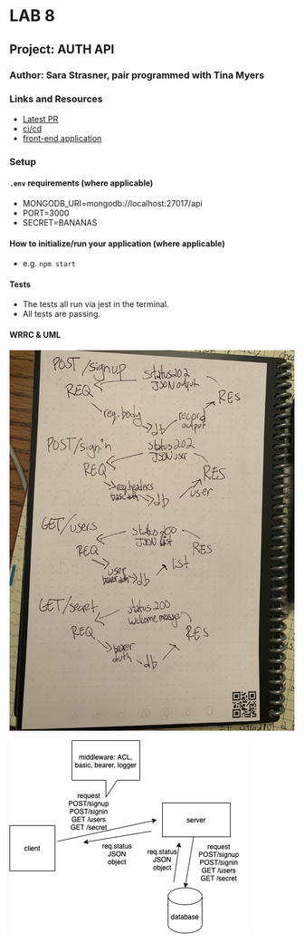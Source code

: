 # LAB 8

## Project: AUTH API

### Author: Sara Strasner, pair programmed with Tina Myers

### Links and Resources

- [Latest PR](https://github.com/sarastrasner/auth-api/pull/6)
- [ci/cd](https://github.com/sarastrasner/auth-api/actions)
- [front-end application](https://sarastrasner-auth-api.herokuapp.com/) 

### Setup

#### `.env` requirements (where applicable)

- MONGODB_URI=mongodb://localhost:27017/api
- PORT=3000
- SECRET=BANANAS

#### How to initialize/run your application (where applicable)

- e.g. `npm start`


#### Tests

- The tests all run via jest in the terminal.
- All tests are passing.

#### WRRC & UML 
![WRRC](src/assets/WRRC.JPG)

![WRRC](src/assets/UML.png)